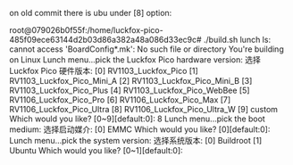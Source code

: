



on old commit there is ubu under [8] option:

root@079026b0f55f:/home/luckfox-pico-485f09ece63144d2b03d86a382a48a086d33ec9c# ./build.sh lunch
ls: cannot access 'BoardConfig*.mk': No such file or directory
You're building on Linux
  Lunch menu...pick the Luckfox Pico hardware version:
  选择 Luckfox Pico 硬件版本:
                [0] RV1103_Luckfox_Pico
                [1] RV1103_Luckfox_Pico_Mini_A
                [2] RV1103_Luckfox_Pico_Mini_B
                [3] RV1103_Luckfox_Pico_Plus
                [4] RV1103_Luckfox_Pico_WebBee
                [5] RV1106_Luckfox_Pico_Pro
                [6] RV1106_Luckfox_Pico_Max
                [7] RV1106_Luckfox_Pico_Ultra
                [8] RV1106_Luckfox_Pico_Ultra_W
                [9] custom
Which would you like? [0~9][default:0]: 8
  Lunch menu...pick the boot medium:
  选择启动媒介:
                [0] EMMC
Which would you like? [0][default:0]: 
  Lunch menu...pick the system version:
  选择系统版本:
                [0] Buildroot 
                [1] Ubuntu 
Which would you like? [0~1][default:0]: 
